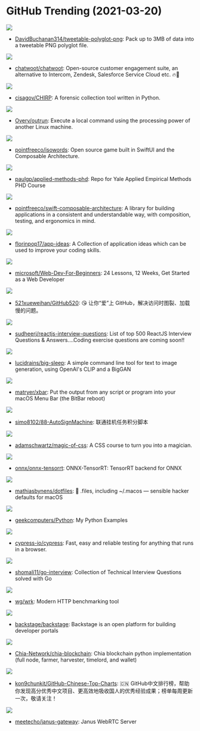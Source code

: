 # GitHub Trending (2021-03-20)

![](https://img.shields.io/badge/Python-New%20251-green?style=flat-square&logo=appveyor)
- [DavidBuchanan314/tweetable-polyglot-png](https://github.com/DavidBuchanan314/tweetable-polyglot-png): Pack up to 3MB of data into a tweetable PNG polyglot file.

![](https://img.shields.io/badge/Ruby-New%20261-green?style=flat-square&logo=appveyor)
- [chatwoot/chatwoot](https://github.com/chatwoot/chatwoot): Open-source customer engagement suite, an alternative to Intercom, Zendesk, Salesforce Service Cloud etc. 🔥💬

![](https://img.shields.io/badge/Python-New%2072-green?style=flat-square&logo=appveyor)
- [cisagov/CHIRP](https://github.com/cisagov/CHIRP): A forensic collection tool written in Python.

![](https://img.shields.io/badge/Python-New%20385-green?style=flat-square&logo=appveyor)
- [Overv/outrun](https://github.com/Overv/outrun): Execute a local command using the processing power of another Linux machine.

![](https://img.shields.io/badge/Swift-New%20203-green?style=flat-square&logo=appveyor)
- [pointfreeco/isowords](https://github.com/pointfreeco/isowords): Open source game built in SwiftUI and the Composable Architecture.

![](https://img.shields.io/badge/TeX-New%2048-green?style=flat-square&logo=appveyor)
- [paulgp/applied-methods-phd](https://github.com/paulgp/applied-methods-phd): Repo for Yale Applied Empirical Methods PHD Course

![](https://img.shields.io/badge/Swift-New%2069-green?style=flat-square&logo=appveyor)
- [pointfreeco/swift-composable-architecture](https://github.com/pointfreeco/swift-composable-architecture): A library for building applications in a consistent and understandable way, with composition, testing, and ergonomics in mind.

![](https://img.shields.io/badge/none-New%20146-green?style=flat-square&logo=appveyor)
- [florinpop17/app-ideas](https://github.com/florinpop17/app-ideas): A Collection of application ideas which can be used to improve your coding skills.

![](https://img.shields.io/badge/JavaScript-New%20199-green?style=flat-square&logo=appveyor)
- [microsoft/Web-Dev-For-Beginners](https://github.com/microsoft/Web-Dev-For-Beginners): 24 Lessons, 12 Weeks, Get Started as a Web Developer

![](https://img.shields.io/badge/Python-New%20136-green?style=flat-square&logo=appveyor)
- [521xueweihan/GitHub520](https://github.com/521xueweihan/GitHub520): 😘 让你“爱”上 GitHub，解决访问时图裂、加载慢的问题。

![](https://img.shields.io/badge/JavaScript-New%20202-green?style=flat-square&logo=appveyor)
- [sudheerj/reactjs-interview-questions](https://github.com/sudheerj/reactjs-interview-questions): List of top 500 ReactJS Interview Questions & Answers....Coding exercise questions are coming soon!!

![](https://img.shields.io/badge/Python-New%2072-green?style=flat-square&logo=appveyor)
- [lucidrains/big-sleep](https://github.com/lucidrains/big-sleep): A simple command line tool for text to image generation, using OpenAI's CLIP and a BigGAN

![](https://img.shields.io/badge/Go-New%2090-green?style=flat-square&logo=appveyor)
- [matryer/xbar](https://github.com/matryer/xbar): Put the output from any script or program into your macOS Menu Bar (the BitBar reboot)

![](https://img.shields.io/badge/JavaScript-New%2020-green?style=flat-square&logo=appveyor)
- [simo8102/88-AutoSignMachine](https://github.com/simo8102/88-AutoSignMachine): 联通挂机任务积分脚本

![](https://img.shields.io/badge/CSS-New%2030-green?style=flat-square&logo=appveyor)
- [adamschwartz/magic-of-css](https://github.com/adamschwartz/magic-of-css): A CSS course to turn you into a magician.

![](https://img.shields.io/badge/C%2B%2B-New%207-green?style=flat-square&logo=appveyor)
- [onnx/onnx-tensorrt](https://github.com/onnx/onnx-tensorrt): ONNX-TensorRT: TensorRT backend for ONNX

![](https://img.shields.io/badge/Shell-New%20553-green?style=flat-square&logo=appveyor)
- [mathiasbynens/dotfiles](https://github.com/mathiasbynens/dotfiles): 🔧 .files, including ~/.macos — sensible hacker defaults for macOS

![](https://img.shields.io/badge/Python-New%2030-green?style=flat-square&logo=appveyor)
- [geekcomputers/Python](https://github.com/geekcomputers/Python): My Python Examples

![](https://img.shields.io/badge/JavaScript-New%20112-green?style=flat-square&logo=appveyor)
- [cypress-io/cypress](https://github.com/cypress-io/cypress): Fast, easy and reliable testing for anything that runs in a browser.

![](https://img.shields.io/badge/Go-New%2016-green?style=flat-square&logo=appveyor)
- [shomali11/go-interview](https://github.com/shomali11/go-interview): Collection of Technical Interview Questions solved with Go

![](https://img.shields.io/badge/C-New%2053-green?style=flat-square&logo=appveyor)
- [wg/wrk](https://github.com/wg/wrk): Modern HTTP benchmarking tool

![](https://img.shields.io/badge/TypeScript-New%20121-green?style=flat-square&logo=appveyor)
- [backstage/backstage](https://github.com/backstage/backstage): Backstage is an open platform for building developer portals

![](https://img.shields.io/badge/Python-New%2012-green?style=flat-square&logo=appveyor)
- [Chia-Network/chia-blockchain](https://github.com/Chia-Network/chia-blockchain): Chia blockchain python implementation (full node, farmer, harvester, timelord, and wallet)

![](https://img.shields.io/badge/Java-New%2058-green?style=flat-square&logo=appveyor)
- [kon9chunkit/GitHub-Chinese-Top-Charts](https://github.com/kon9chunkit/GitHub-Chinese-Top-Charts): 🇨🇳 GitHub中文排行榜，帮助你发现高分优秀中文项目、更高效地吸收国人的优秀经验成果；榜单每周更新一次，敬请关注！

![](https://img.shields.io/badge/C-New%208-green?style=flat-square&logo=appveyor)
- [meetecho/janus-gateway](https://github.com/meetecho/janus-gateway): Janus WebRTC Server

